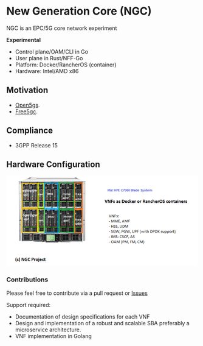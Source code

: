 # New Generation Core (NGC) 

NGC is an EPC/5G core network experiment

**Experimental**

- Control plane/OAM/CLI in Go
- User plane in Rust/NFF-Go
- Platform: Docker/RancherOS (container)
- Hardware: Intel/AMD x86

## Motivation
- [Open5gs](https://github.com/acetcom/open5gs).
- [Free5gc](https://github.com/free5gc/free5gc).

## Compliance
- 3GPP Release 15

## Hardware Configuration
![NGC hardware configuration](ngc_hw.png)

### Contributions
Please feel free to contribute via a pull request or [Issues](https://github.com/eshikafe/ngc/issues)

Support required:
- Documentation of design specifications for each VNF
- Design and implementation of a robust and scalable SBA preferably a microservice architecture.
- VNF implementation in Golang


